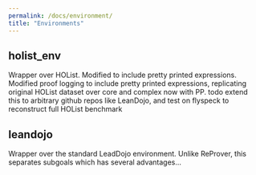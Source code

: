 ```yaml
---
permalink: /docs/environment/
title: "Environments"
---
```



## holist_env

Wrapper over HOList. Modified to include pretty printed expressions.
Modified proof logging to include pretty printed expressions, replicating original HOList dataset over core and complex
now with PP.
todo extend this to arbitrary github repos like LeanDojo, and test on flyspeck to reconstruct full HOList benchmark

## leandojo

Wrapper over the standard LeadDojo environment.
Unlike ReProver, this separates subgoals which has several advantages...

